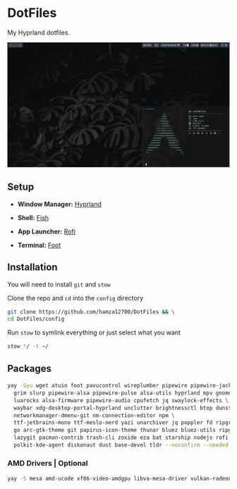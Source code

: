 # DotFiles

My Hyprland dotfiles.

![HomeScreen](./screenshots/screenshot.png)

## Setup

- **Window Manager:** [Hyprland](https://hyprland.org/)

- **Shell:** [Fish](https://github.com/fish-shell/fish-shell)

- **App Launcher:** [Rofi](https://github.com/davatorium/rofi)

- **Terminal:** [Foot](https://codeberg.org/dnkl/foot)

## Installation

You will need to install `git` and `stow`

Clone the repo and `cd` into the `config` directory

```bash
git clone https://github.com/hamza12700/DotFiles && \
cd DotFiles/config
```

Run `stow` to symlink everything or just select what you want

```bash
stow */ -t ~/
```

## Packages

```bash
yay -Syu wget atuin foot pavucontrol wireplumber pipewire pipewire-jack imagemagick neofetch entr parallel cargo rustup ly firefox yt-dlp \
  grim slurp pipewire-alsa pipewire-pulse alsa-utils hyprland mpv gnome-keyring fish wf-recorder \
  luarocks alsa-firmware pipewire-audio cpufetch jq swaylock-effects \
  waybar xdg-desktop-portal-hyprland unclutter brightnessctl btop dunst github-cli network-manager-applet \
  networkmanager-dmenu-git nm-connection-editor npm \
  ttf-jetbrains-mono ttf-meslo-nerd yazi unarchiver jq poppler fd ripgrep fzf \
  go arc-gtk-theme git papirus-icon-theme thunar bluez bluez-utils ripgrep cliphist feh swaybg \
  lazygit pacman-contrib trash-cli zoxide eza bat starship nodejs rofi unzip \
  polkit-kde-agent diskonaut dust base-devel tldr --noconfirm --needed
```

### AMD Drivers | Optional

```bash
yay -S mesa amd-ucode xf86-video-amdgpu libva-mesa-driver vulkan-radeon --noconfirm --needed
```
